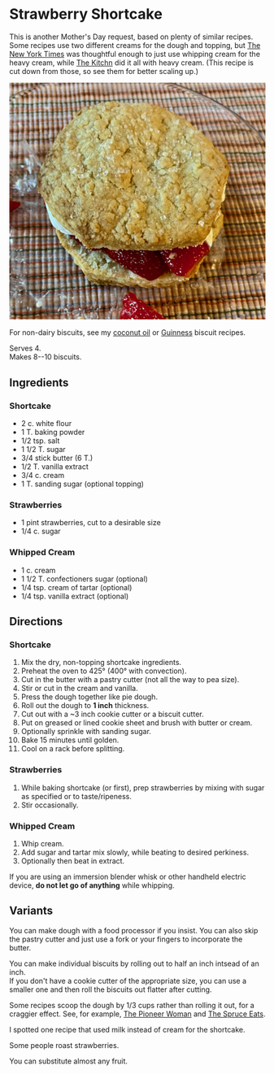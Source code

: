 [photographed]: ../indices/photographed.html

# Strawberry Shortcake

This is another Mother's Day request, based on plenty of similar recipes.  Some recipes use two different creams for the dough and topping, but [The New York Times](https://cooking.nytimes.com/recipes/11823-strawberry-shortcake) was thoughtful enough to just use whipping cream for the heavy cream, while [The Kitchn](https://www.thekitchn.com/summer-recipe-oldfashioned-str-150927) did it all with heavy cream.  (This recipe is cut down from those, so see them for better scaling up.)

![plated](../images/shortcake.png)

For non-dairy biscuits, see my [coconut oil](../quick-bread/coconutOilBiscuits.md) or [Guinness](../quick-bread/guinnessBiscuits.md) biscuit recipes.

Serves 4.   
Makes 8--10 biscuits.

## Ingredients

### Shortcake

* 2 c. white flour
* 1 T. baking powder
* 1/2 tsp. salt
* 1 1/2 T. sugar
* 3/4 stick butter (6 T.)
* 1/2 T. vanilla extract
* 3/4 c. cream
* 1 T. sanding sugar (optional topping)

### Strawberries

* 1 pint strawberries, cut to a desirable size
* 1/4 c. sugar 

### Whipped Cream

* 1 c. cream
* 1 1/2 T. confectioners sugar (optional)
* 1/4 tsp. cream of tartar (optional)
* 1/4 tsp. vanilla extract (optional)

## Directions

### Shortcake

1. Mix the dry, non-topping shortcake ingredients.
1. Preheat the oven to 425° (400° with convection).
2. Cut in the butter with a pastry cutter (not all the way to pea size).
3. Stir or cut in the cream and vanilla.
4. Press the dough together like pie dough.
5. Roll out the dough to **1 inch** thickness.
6. Cut out with a ~3 inch cookie cutter or a biscuit cutter.
7. Put on greased or lined cookie sheet and brush with butter or cream.
8. Optionally sprinkle with sanding sugar.
9. Bake 15 minutes until golden.
10. Cool on a rack before splitting.

### Strawberries

1. While baking shortcake (or first), prep strawberries by mixing with sugar as specified or to taste/ripeness.
2. Stir occasionally.

### Whipped Cream

1. Whip cream.  
2. Add sugar and tartar mix slowly, while beating to desired perkiness.  
3. Optionally then beat in extract.

If you are using an immersion blender whisk or other handheld electric device, **do not let go of anything** while whipping.

## Variants

You can make dough with a food processor if you insist.  You can also skip the pastry cutter and just use a fork or your fingers to incorporate the butter.

You can make individual biscuits by rolling out to half an inch intsead of an inch.  
If you don't have a cookie cutter of the appropriate size, you can use a smaller one and then roll the biscuits out flatter after cutting.

Some recipes scoop the dough by 1/3 cups rather than rolling it out, for a craggier effect.  See, for example, [The Pioneer Woman](https://www.thepioneerwoman.com/food-cooking/recipes/a39026449/strawberry-shortcake-recipe/) and [The Spruce Eats](https://www.thespruceeats.com/our-best-strawberry-shortcake-recipe-7482908).  

I spotted one recipe that used milk instead of cream for the shortcake.

Some people roast strawberries.  

You can substitute almost any fruit.
